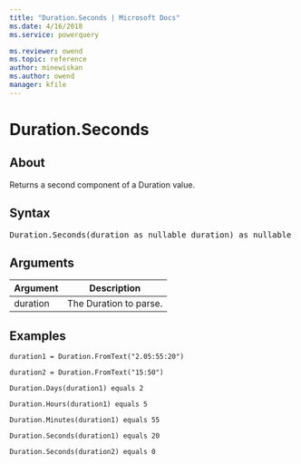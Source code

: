 ```yaml
---
title: "Duration.Seconds | Microsoft Docs"
ms.date: 4/16/2018
ms.service: powerquery

ms.reviewer: owend
ms.topic: reference
author: minewiskan
ms.author: owend
manager: kfile
---
```

# Duration.Seconds

  
## About  
Returns a second component of a Duration value.  
  
## Syntax

<pre>
Duration.Seconds(duration as nullable duration) as nullable number  
</pre>
  
## Arguments  
  
|Argument|Description|  
|------------|---------------|  
|duration|The Duration to parse.|  
  
## Examples  
  
```powerquery-m
duration1 = Duration.FromText("2.05:55:20")  
```  
  
```powerquery-m
duration2 = Duration.FromText("15:50")  
```  
  
```powerquery-m
Duration.Days(duration1) equals 2  
```  
  
```powerquery-m
Duration.Hours(duration1) equals 5  
```  
  
```powerquery-m
Duration.Minutes(duration1) equals 55  
```  
  
```powerquery-m
Duration.Seconds(duration1) equals 20  
```  
  
```powerquery-m
Duration.Seconds(duration2) equals 0  
```  
